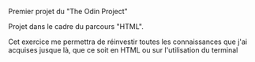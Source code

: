 Premier projet du "The Odin Project"

Projet dans le cadre du parcours "HTML". 

Cet exercice me permettra de réinvestir toutes les connaissances que j'ai acquises jusque là, que ce soit en HTML ou sur l'utilisation du terminal